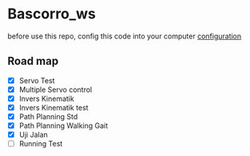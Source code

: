 # Bascorro_ws

before use this repo, config this code into your computer [configuration](https://github.com/EWS-Bascorro/Bascorro_ws/blob/master/configuration.md)

## Road map 
- [x] Servo Test
- [x] Multiple Servo control
- [x] Invers Kinematik
- [x] Invers Kinematik test
- [x] Path Planning Std
- [x] Path Planning Walking Gait 
- [x] Uji Jalan
- [ ] Running Test
